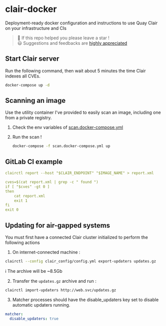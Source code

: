 # clair-docker

Deployment-ready docker configuration and instructions to use Quay Clair on your infrastructure and CIs

> 🌟 If this repo helped you please leave a star !  
> :smiley: Suggestions and feedbacks are [highly appreciated](https://github.com/flavienbwk/clair-docker/issues/new)

## Start Clair server

Run the following command, then wait about 5 minutes the time Clair indexes all CVEs.

```bash
docker-compose up -d
```

## Scanning an image

Use the utility container I've provided to easily scan an image, including one from a private registry.

1. Check the env variables of [scan.docker-compose.yml](./scan.docker-compose.yml)

2. Run the scan !

    ```bash
    docker-compose -f scan.docker-compose.yml up
    ```

## GitLab CI example

```yml
clairctl report --host "$CLAIR_ENDPOINT" "$IMAGE_NAME" > report.xml

cves=$(cat report.xml | grep -c " found ")
if [ "$cves" -gt 0 ]
then
    cat report.xml
    exit 1
fi
exit 0
```

## Updating for air-gapped systems

You must first have a connected Clair cluster initialized to perform the following actions

1. On internet-connected machine :

  ```bash
  clairctl --config clair_config/config.yml export-updaters updates.gz
  ```

  :information_source: The archive will be ~8.5Gb

2. Transfer the `updates.gz` archive and run :

  ```bash
  clairctl import-updaters http://web.svc/updates.gz
  ```

3. Matcher processes should have the disable_updaters key set to disable automatic updaters running.

  ```yml
  matcher:
    disable_updaters: true
  ```
